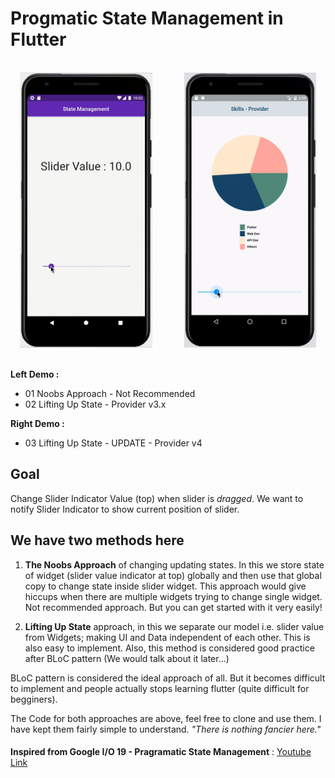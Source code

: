 # Progmatic State Management in Flutter

<p align="center"><br><img src="./statemanagement.gif" height="440" width="auto">
 	&nbsp; 	&nbsp; 	&nbsp; 	&nbsp; 	&nbsp; 	&nbsp;
  <img src="./recording2.gif" height="440" width="auto"><br>
<br></p>

**Left Demo :** 

- 01 Noobs Approach - Not Recommended
- 02 Lifting Up State - Provider v3.x

**Right Demo :** 

- 03 Lifting Up State - UPDATE - Provider v4

## Goal

Change Slider Indicator Value (top) when slider is _dragged_. We want to notify Slider Indicator to show current position of slider.

## We have two methods here

1. **The Noobs Approach** of changing updating states. In this we store state of widget (slider value indicator at top) globally and then use that global copy to change state inside slider widget. This approach would give hiccups when there are multiple widgets trying to change single widget. Not recommended approach. But you can get started with it very easily!

2. **Lifting Up State** approach, in this we separate our model i.e. slider value from Widgets; making UI and Data independent of each other. This is also easy to implement. Also, this method is considered good practice after BLoC pattern (We would talk about it later...)

BLoC pattern is considered the ideal approach of all. But it becomes difficult to implement and people actually stops learning flutter (quite difficult for begginers). 

The Code for both approaches are above, feel free to clone and use them. I have kept them fairly simple to understand. _"There is nothing fancier here."_

#### 

**Inspired from Google I/O 19 - Pragramatic State Management** : [Youtube Link](https://youtu.be/d_m5csmrf7I)

